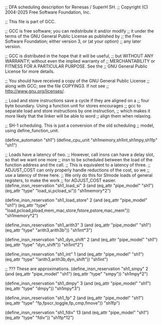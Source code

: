 ;; DFA scheduling description for Renesas / SuperH SH.
;; Copyright (C) 2004-2025 Free Software Foundation, Inc.

;; This file is part of GCC.

;; GCC is free software; you can redistribute it and/or modify
;; it under the terms of the GNU General Public License as published by
;; the Free Software Foundation; either version 3, or (at your option)
;; any later version.

;; GCC is distributed in the hope that it will be useful,
;; but WITHOUT ANY WARRANTY; without even the implied warranty of
;; MERCHANTABILITY or FITNESS FOR A PARTICULAR PURPOSE.  See the
;; GNU General Public License for more details.

;; You should have received a copy of the GNU General Public License
;; along with GCC; see the file COPYING3.  If not see
;; <http://www.gnu.org/licenses/>.

;; Load and store instructions save a cycle if they are aligned on a
;; four byte boundary.  Using a function unit for stores encourages
;; gcc to separate load and store instructions by one instruction,
;; which makes it more likely that the linker will be able to word
;; align them when relaxing.

;; SH-1 scheduling.  This is just a conversion of the old scheduling
;; model, using define_function_unit.

(define_automaton "sh1")
(define_cpu_unit "sh1memory,sh1int,sh1mpy,sh1fp" "sh1")

;; Loads have a latency of two.
;; However, call insns can have a delay slot, so that we want one more
;; insn to be scheduled between the load of the function address and the call.
;; This is equivalent to a latency of three.
;; ADJUST_COST can only properly handle reductions of the cost, so we
;; use a latency of three here.
;; We only do this for SImode loads of general registers, to make the work
;; for ADJUST_COST easier.
(define_insn_reservation "sh1_load_si" 3
  (and (eq_attr "pipe_model" "sh1")
       (eq_attr "type" "load_si,pcload_si"))
  "sh1memory*2")

(define_insn_reservation "sh1_load_store" 2
  (and (eq_attr "pipe_model" "sh1")
       (eq_attr "type" "load,pcload,pload,mem_mac,store,fstore,pstore,mac_mem"))
  "sh1memory*2")

(define_insn_reservation "sh1_arith3" 3
  (and (eq_attr "pipe_model" "sh1")
       (eq_attr "type" "arith3,arith3b"))
  "sh1int*3")

(define_insn_reservation "sh1_dyn_shift" 2
  (and (eq_attr "pipe_model" "sh1")
       (eq_attr "type" "dyn_shift"))
  "sh1int*2")

(define_insn_reservation "sh1_int" 1
  (and (eq_attr "pipe_model" "sh1")
       (eq_attr "type" "!arith3,arith3b,dyn_shift"))
  "sh1int")

;; ??? These are approximations.
(define_insn_reservation "sh1_smpy" 2
  (and (eq_attr "pipe_model" "sh1")
       (eq_attr "type" "smpy"))
  "sh1mpy*2")

(define_insn_reservation "sh1_dmpy" 3
  (and (eq_attr "pipe_model" "sh1")
       (eq_attr "type" "dmpy"))
  "sh1mpy*3")

(define_insn_reservation "sh1_fp" 2
  (and (eq_attr "pipe_model" "sh1")
       (eq_attr "type" "fp,fpscr_toggle,fp_cmp,fmove"))
  "sh1fp")

(define_insn_reservation "sh1_fdiv" 13
  (and (eq_attr "pipe_model" "sh1")
       (eq_attr "type" "fdiv"))
  "sh1fp*12")


